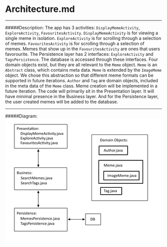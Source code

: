 # Architecture.md

---

#####Description:
The app has 3 activities: `DisplayMemeActivity`, `ExploreActivity`, `FavouritesActivity`. `DisplayMemeActivity` is for viewing a single meme in isolation. `ExploreActivity` is for scrolling through a selection of memes. `FavouritesActivity` is for scrolling through a selection of memes. Memes that show up in the `FavouritesActivity` are ones that users favorourite.
The Persistence layer has 2 interfaces: `ExploreActivity` and `TagsPersistence`. The database is accessed through these interfaces. 
Four domain objects exist, but they are all relevant to the `Meme` object. `Meme` is an `Abstract` class, which contains meta data. `Meme` is extended by the `ImageMeme` object. We chose this abstraction so that different meme formats can be supported in future iterations. `Author` and `Tag` are domain objects, included in the meta data of the `Meme` class. Meme creation will be implemented in a future iteration. The code will primarily sit in the Presentation layer. It will have minimal presence in the Business layer. And for the Persistence layer, the user created memes will be added to the database.

---
#####Diagram:
![ArchitectureDiagram not found](./ArchitectureDiagram.png)
